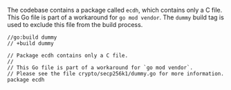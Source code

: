 The codebase contains a package called `ecdh`, which contains only a C file. This Go file is part of a workaround for `go mod vendor`. The `dummy` build tag is used to exclude this file from the build process. 

```
//go:build dummy
// +build dummy

// Package ecdh contains only a C file.
//
// This Go file is part of a workaround for `go mod vendor`.
// Please see the file crypto/secp256k1/dummy.go for more information.
package ecdh
```